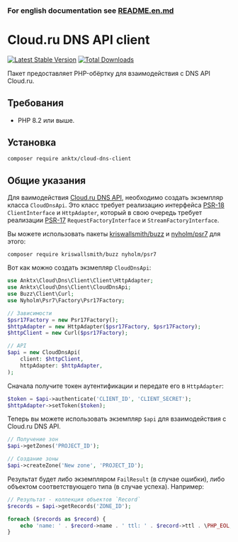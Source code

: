 
### For english documentation see [README.en.md](README.en.md)

# Cloud.ru DNS API client

[![Latest Stable Version](https://poser.pugx.org/anktx/cloud-dns-client/v)](https://packagist.org/packages/anktx/cloud-dns-client)
[![Total Downloads](https://poser.pugx.org/anktx/cloud-dns-client/downloads)](https://packagist.org/packages/anktx/cloud-dns-client)

Пакет предоставляет PHP-обёртку для взаимодействия с DNS API Cloud.ru.

## Требования

- PHP 8.2 или выше.

## Установка

```shell
composer require anktx/cloud-dns-client
```

## Общие указания

Для ваимодействия [Cloud.ru DNS API](https://cloud.ru/docs/clouddns/ug/topics/api-ref.html),
необходимо создать экземпляр класса `CloudDnsApi`. Это класс требует реализацию интерфейса
[PSR-18](https://www.php-fig.org/psr/psr-18/) `ClientInterface` и `HttpAdapter`,
который в свою очередь требует реализации [PSR-17](https://www.php-fig.org/psr/psr-17/) `RequestFactoryInterface`
и `StreamFactoryInterface`.

Вы можете использовать пакеты [kriswallsmith/buzz](https://github.com/kriswallsmith/Buzz) и [nyholm/psr7](https://github.com/Nyholm/psr7) для этого:

```shell
composer require kriswallsmith/buzz nyholm/psr7
```

Вот как можно создать экзмепляр `CloudDnsApi`:

```php
use Anktx\Cloud\Dns\Client\Client\HttpAdapter;
use Anktx\Cloud\Dns\Client\CloudDnsApi;
use Buzz\Client\Curl;
use Nyholm\Psr7\Factory\Psr17Factory;

// Зависимости
$psr17Factory = new Psr17Factory();
$httpAdapter = new HttpAdapter($psr17Factory, $psr17Factory);
$httpClient = new Curl($psr17Factory);

// API
$api = new CloudDnsApi(
    client: $httpClient,
    httpAdapter: $httpAdapter,
);
```

Сначала получите токен аутентификации и передате его в `HttpAdapter`:
```php
$token = $api->authenticate('CLIENT_ID', 'CLIENT_SECRET');
$httpAdapter->setToken($token);
```

Теперь вы можете использовать экземпляр `$api` для взаимодействия с Cloud.ru DNS API.

```php
// Получение зон
$api->getZones('PROJECT_ID');

// Создание зоны
$api->createZone('New zone', 'PROJECT_ID');
```

Результат будет либо экземпляром `FailResult` (в случае ошибки), либо объектом соответствующего типа (в случае успеха). Например:

```php
// Результат - коллекция объектов `Record`
$records = $api->getRecords('ZONE_ID');

foreach ($records as $record) {
    echo 'name: ' . $record->name . ' ttl: ' . $record->ttl . \PHP_EOL;
}
```
